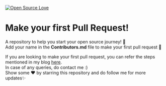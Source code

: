 [![Open Source Love](https://firstcontributions.github.io/open-source-badges/badges/open-source-v1/open-source.svg)](https://github.com/firstcontributions/open-source-badges)

# Make your first Pull Request!
A repository to help you start your open source journey! 💫 <br>
Add your name in the <b>Contributors.md</b> file to make your first pull request 🚀

If you are looking to make your first pull request, you can refer the steps mentioned in my blog [here](https://aakankshabhende.hashnode.dev/make-your-first-pull-request). <br>
In case of any queries, do contact me :)<br>
Show some ❤️ by starring this repository and do follow me for more updates✨
